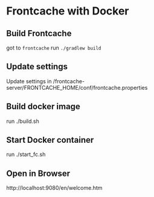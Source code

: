 # Frontcache with Docker
## Build Frontcache
got to `frontcache`
run `./gradlew build`

## Update settings
Update settings in /frontcache-server/FRONTCACHE_HOME/conf/frontcache.properties

## Build docker image
run ./build.sh

## Start Docker container
run ./start_fc.sh

## Open in Browser
http://localhost:9080/en/welcome.htm
 


